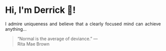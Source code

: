 # Hi, I'm Derrick 👋!
<p align="justify">I admire uniqueness and believe that a clearly focused mind can achieve anything...</p> 
<!-- #quote-start -->
<blockquote>&ldquo;Normal is the average of deviance.&rdquo; &mdash; <footer>Rita Mae Brown</footer></blockquote>
<!-- #quote-end -->
